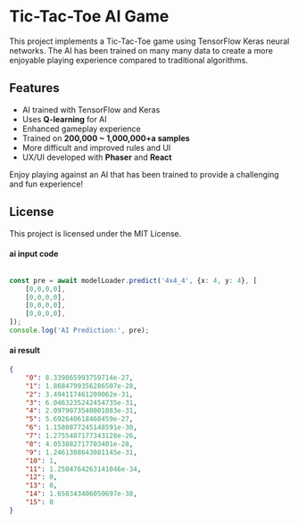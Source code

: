 # Tic-Tac-Toe AI Game

This project implements a Tic-Tac-Toe game using TensorFlow Keras neural networks. The AI has been trained on many many data to create a more enjoyable playing experience compared to traditional algorithms.

## Features
- AI trained with TensorFlow and Keras
- Uses **Q-learning** for AI
- Enhanced gameplay experience
- Trained on **200,000 ~ 1,000,000+a samples**
- More difficult and improved rules and UI
- UX/UI developed with **Phaser** and **React**


Enjoy playing against an AI that has been trained to provide a challenging and fun experience!

## License
This project is licensed under the MIT License.


#### ai input code
```typescript

const pre = await modelLoader.predict('4x4_4', {x: 4, y: 4}, [
    [0,0,0,0],
    [0,0,0,0],
    [0,0,0,0],
    [0,0,0,0],
]);
console.log('AI Prediction:', pre);

```

#### ai result
```json
{
    "0": 8.339865993759714e-27,
    "1": 1.8684799356286507e-28,
    "2": 3.494117461209062e-31,
    "3": 6.0463235242454735e-31,
    "4": 2.0979073540001083e-31,
    "5": 5.692640618460459e-27,
    "6": 1.1580877245148591e-30,
    "7": 1.2755487177343128e-26,
    "8": 4.053882717703401e-28,
    "9": 1.2461308643081145e-31,
    "10": 1,
    "11": 1.2504764263141046e-34,
    "12": 0,
    "13": 0,
    "14": 1.658343406050697e-38,
    "15": 0
}
```